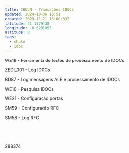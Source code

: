 ```yaml
---
title: CHULN - Transações IDOCs
updated: 2024-10-06 10:51
created: 2023-11-21 16:00:33Z
latitude: 41.1579438
longitude: -8.6291053
altitude: 0
tags:
  - chuln
  - idoc
---
```


WE19 - Ferramenta de testes de processamento de IDOCs

ZEDI_001 - Log IDOCs

BD87 - Log mensagens ALE e processamento de IDOCs

WE10 - Pesquisa IDOCs

WE21 - Configuração portas

SM59 - Configuração RFC

SM58 - Log RFC

&nbsp;

&nbsp;

288374